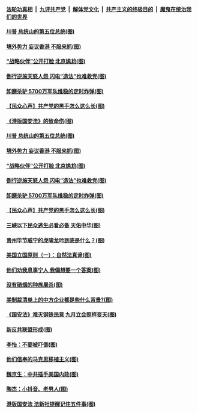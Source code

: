 ####  [法轮功真相](../../../../basic/blob/master/README.md?t=07050802) &nbsp;|&nbsp; [九评共产党](../../../../9ping.md/blob/master/README.md?t=07050802) &nbsp;|&nbsp; [解体党文化](../../../../jtdwh.md/blob/master/README.md?t=07050802)  &nbsp;|&nbsp; [共产主义的终极目的](../../../../gczydzjmd.md/blob/master/README.md?t=07050802) &nbsp;|&nbsp; [魔鬼在统治我们的世界](../../../../mgztzwmdsj.md/blob/master/README.md?t=07050802) 

#### [川普 总统山的第五位总统(图)](../pages/p4/938647.md?t=07050802) 

#### [境外势力 妄议香港 不服来抓(图)](../pages/p4/938616.md?t=07050802) 

#### [“战略伙伴”公开打脸 北京尴尬(图)](../pages/p4/938610.md?t=07050802) 

#### [倒行逆施天怒人怨 闪电“造法”也难救党(图)](../pages/p4/938609.md?t=07050802) 

#### [卸磨杀驴 5700万军队维稳的定时炸弹(图)](../pages/p4/938607.md?t=07050802) 

#### [【民众心声】共产党的黑手怎么这么长(图)](../pages/p4/938456.md?t=07050802) 

#### [《港版国安法》的致命伤(图)](../pages/p4/938700.md?t=07050802) 

#### [川普 总统山的第五位总统(图)](../pages/p4/938647.md?t=07050802) 

#### [境外势力 妄议香港 不服来抓(图)](../pages/p4/938616.md?t=07050802) 

#### [“战略伙伴”公开打脸 北京尴尬(图)](../pages/p4/938610.md?t=07050802) 

#### [倒行逆施天怒人怨 闪电“造法”也难救党(图)](../pages/p4/938609.md?t=07050802) 

#### [卸磨杀驴 5700万军队维稳的定时炸弹(图)](../pages/p4/938607.md?t=07050802) 

#### [【民众心声】共产党的黑手怎么这么长(图)](../pages/p4/938456.md?t=07050802) 

#### [三峡以下民众逃生必看必备 天佑中华(图)](../pages/p4/938593.md?t=07050802) 

#### [贵州毕节威宁的虎啸龙吟到底是什么？(图)](../pages/p4/938596.md?t=07050802) 

#### [美国立国原则（一）：自然法真谛(图)](../pages/p4/938484.md?t=07050802) 

#### [他们劝我息事宁人 我偏想要一个答案(图)](../pages/p4/938491.md?t=07050802) 

#### [没有硝烟的种族屠杀(图)](../pages/p4/938489.md?t=07050802) 

#### [美制裁清单上的中方企业都是些什么背景?(图)](../pages/p4/938486.md?t=07050802) 

#### [《国安法》难灭钢铁民意 九月立会照样变天(图)](../pages/p4/938485.md?t=07050802) 

#### [新反共联盟形成(图)](../pages/p4/938480.md?t=07050802) 

#### [李怡：不要被吓倒(图)](../pages/p4/938488.md?t=07050802) 

#### [他们信奉的马克思移植主义(图)](../pages/p4/938413.md?t=07050802) 

#### [魏京生：中共插手美国内政(图)](../pages/p4/938409.md?t=07050802) 

#### [陶杰：小抖音、老男人(图)](../pages/p4/938404.md?t=07050802) 

#### [港版国安法 法新社提醒记住五件事(图)](../pages/p4/938401.md?t=07050802) 

